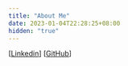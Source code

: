 ```yaml
---
title: "About Me"
date: 2023-01-04T22:28:25+08:00
hidden: "true"
---
```


[[Linkedin](https://www.linkedin.com/in/edwardliao125/)] [[GitHub](https://github.com/awesomeedl)]